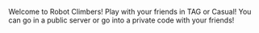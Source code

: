 Welcome to Robot Climbers! Play with your friends in TAG or Casual! You can go in a public server or go into a private code with your friends!
